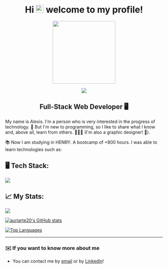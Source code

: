 <div align="center">

# Hi <img src="https://media.giphy.com/media/hvRJCLFzcasrR4ia7z/giphy.gif" width="25px"> welcome to my profile! </h1>

<img src="https://media2.giphy.com/media/zhYSVCirREeIZtONCI/giphy.gif?cid=ecf05e47fgjyv7k23bs3tpq8imq2tdf299yjveksn3ddl1uw&rid=giphy.gif" width=200 />

[![](https://visitcount.itsvg.in/api?id=Auriarte20&icon=5&color=0)](https://visitcount.itsvg.in)

## Full-Stack Web Developer 🖥️

</div>

My name is Alexis. I'm a person who is very interested in the progress of technology. 🚀
But I'm new to programming, so I like to share what I know and, above all, learn from others. 🙋🏻‍♂️
(I'm also a graphic designer! 🎨).

📚 Now I am studying in HENRY. A bootcamp of +800 hours.
I was able to learn technologies such as:

## 🖥️ Tech Stack:
<p align="left">
  <a href="https://skillicons.dev">
    <img src="https://skillicons.dev/icons?i=js,html,css,react,redux,nodejs,express,postgres,md,ai,ps" />
  </a>
</p>

## 📈 My Stats:
<a href="http://www.github.com/auriarte20"><img src="https://github-readme-streak-stats.herokuapp.com/?user=auriarte20&stroke=0891b2&background=1c1917&ring=0891b2&fire=0891b2&currStreakNum=0891b2&currStreakLabel=0891b2&sideNums=0891b2&sideLabels=0891b2&dates=0891b2&hide_border=true" /></a>

<a href="http://www.github.com/auriarte20"><img src="https://github-readme-stats.vercel.app/api?username=auriarte20&show_icons=true&hide=&count_private=true&title_color=0891b2&text_color=0891b2&icon_color=0891b2&bg_color=1c1917&hide_border=true&show_icons=true" alt="auriarte20's GitHub stats" /></a>

<a href="https://github.com/auriarte20" align="left"><img src="https://github-readme-stats.vercel.app/api/top-langs/?username=auriarte20&langs_count=10&title_color=0891b2&text_color=0891b2&icon_color=0891b2&bg_color=1c1917&hide_border=true&locale=en&custom_title=Top%20%Languages" alt="Top Languages" /></a>

---

### ✉️ If you want to know more about me
* You can contact me by [email](mailto:uriarte2001alexis@gmail.com) or by [Linkedln](https://www.linkedin.com/in/Auriarte20/)!
